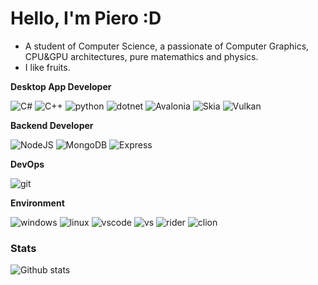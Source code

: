 # Hello, I'm Piero :D
- A student of Computer Science, a passionate of Computer Graphics, CPU&GPU architectures, pure matemathics and physics.
- I like fruits.

**Desktop App Developer**
<p>
  <img alt="C#" src="https://img.shields.io/badge/-C%23-green?style=flat-square&logo=csharp&logoColor=white" />
  <img alt="C++" src="https://img.shields.io/badge/-C++-E34F26?style=flat-square&logo=cplusplus&logoColor=white" />
  <img alt="python" src="https://img.shields.io/badge/-Python-yelllow?style=flat-square&logo=python&logoColor=white" />
  <img alt="dotnet" src="https://img.shields.io/badge/-.NET-blue?style=flat-square&logo=dotnet&logoColor=white" />
  <img alt="Avalonia" src="https://img.shields.io/badge/-Avalonia-purple?style=flat-square&logo=avalonia&logoColor=white" />
  <img alt="Skia" src="https://img.shields.io/badge/-Skia-yellow?style=flat-square&logo=skia&logoColor=white" />
  <img alt="Vulkan" src="https://img.shields.io/badge/-Vulkan-red?style=flat-square&logo=vulkan&logoColor=white" />
</p>

**Backend Developer**
<p>
  <img alt="NodeJS" src="https://img.shields.io/badge/-NodeJS-43853d?style=flat-square&logo=Node.js&logoColor=white" />
  <img alt="MongoDB"
    src="https://img.shields.io/badge/-MongoDB-13aa52?style=flat-square&logo=mongodb&logoColor=white" />
  <img alt="Express"
    src="https://img.shields.io/badge/-express-13aa52?style=flat-square&logo=express&logoColor=white" />
</p>

**DevOps**

<p>
  <img alt="git" src="https://img.shields.io/badge/-Git-F05032?style=flat-square&logo=git&logoColor=white" />
</p>

**Environment**

<p>
  <img alt="windows" src="https://img.shields.io/badge/-Windows-333?style=flat-square&logo=windows&logoColor=skyblue" />
  <img alt="linux" src="https://img.shields.io/badge/-Ubuntu-orange?style=flat-square&logo=ubuntu&logoColor=white" />
  <img alt="vscode" src="https://img.shields.io/badge/Visual%20Studio%20Code-blue?style=flat-square&logo=visual-studio-code&logoColor=ffffff" />
  <img alt="vs" src="https://img.shields.io/badge/Visual_Studio-purple?style=flat-square&logo=visual-studio&logoColor=white" />
  <img alt="rider" src="https://img.shields.io/badge/Rider-red?style=flat-square&logo=rider&logoColor=white" />
  <img alt="clion" src="https://img.shields.io/badge/CLion-yellow?style=flat-square&logo=clion&logoColor=white" />
</p>



### Stats

![Github stats](https://github-readme-stats.vercel.app/api?username=PieroCastillo&show_icons=true&bg_color=45,934f6b,222222&theme=dark&text_color=c5ffc5)

<!-- ![Top Langs](https://github-readme-stats.vercel.app/api/top-langs/?username=PieroCastillo&show_icons=true&bg_color=45,a17753,222222&theme=dark&text_color=c5ffc5) -->